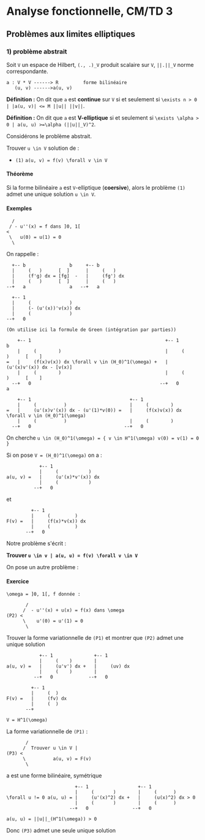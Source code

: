 # Analyse fonctionnelle, CM/TD 3

## Problèmes aux limites elliptiques

### 1) problème abstrait

Soit `V` un espace de Hilbert, ``(., .)_V`` produit scalaire sur `V`, ``||.||_V`` norme correspondante.

```maths
a : V * V ------> R         forme bilinéaire
   (u, v) ------>a(u, v)
```

__**Définition :**__ On dit que ``a`` est __continue__ sur `V` si et seulement si ``\exists n > 0 | |a(u, v)| <= M ||u|| ||v||``.

__**Définition :**__ On dit que `a` est __V-elliptique__ si et seulement si ``\exists \alpha > 0 | a(u, u) >=\alpha (||u||_V)^2``.

Considérons le problème abstrait.

Trouver ``u \in V`` solution de :

- `(1)` ``a(u, v) = f(v) \forall v \in V``

#### Théorème

Si la forme bilinéaire `a` est `V`-elliptique (__coersive__), alors le problème `(1)` admet une unique solution ``u \in V``.

#### Exemples

<!-- NOTE : Pour la colorisation des parenthèses : [ -->
```maths
  /
 / - u''(x) = f dans ]0, 1[
<
 \   u(0) = u(1) = 0
  \
```

On rappelle :

```maths
  +-- b                b     +-- b
  |     (   )      [  ]      |     (   )
  |     (f'g) dx = [fg]  -   |     (fg') dx
  |     (   )      [  ]      |     (   )
--+   a                a   --+   a

  +-- 1                    
  |     (              )   
  |     (- (u'(x))'v(x)) dx
  |     (              )   
--+   0                    

(On utilise ici la formule de Green (intégration par parties))

    +-- 1                                                 +-- 1                         b
    |     (        )                                      |     (          )      [    ]
=   |     (f(x)v(x)) dx \forall v \in (H_0)^1(\omega) +   |     (u'(x)v'(x)) dx - [v(x)]
    |     (        )                                      |     (          )      [    ]
  --+   0                                               --+   0                         a

    +-- 1                                    +-- 1
    |     (          )                       |     (        )
=   |     (u'(x)v'(x)) dx - (u'(1)*v(0)) =   |     (f(x)v(x)) dx \forall v \in (H_0)^1(\omega)
    |     (          )                       |     (        )
  --+   0                                  --+   0
```

On cherche ``u \in (H_0)^1(\omega) = { v \in H^1(\omega) v(0) = v(1) = 0 }``

Si on pose ``V = (H_0)^1(\omega)`` on a :

```maths
            +-- 1
            |     (           )
a(u, v) =   |     (u'(x)*v'(x)) dx
            |     (           )
          --+   0
```

et

```maths
         +-- 1
         |     (         )
F(v) =   |     (f(x)*v(x)) dx
         |     (         )
       --+   0
```

Notre problème s'écrit :

**__Trouver ``u \in v | a(u, u) = f(v) \forall v \in V``__**

On pose un autre problème :

#### Exercice

```maths
\omega = ]0, 1[, f donnée :

       /
      /  - u''(x) + u(x) = f(x) dans \omega
(P2) <
      \    u'(0) = u'(1) = 0
       \
```

Trouver la forme variationnelle de ``(P1)`` et montrer que ``(P2)`` admet une unique solution

```maths
            +-- 1               +-- 1
            |     (    )        |
a(u, v) =   |     (u'v') dx +   |     (uv) dx
            |     (    )        |
          --+   0             --+   0

         +-- 1
         |     (  )
F(v) =   |     (fv) dx
         |     (  )
       --+

V = H^1(\omega)
```

La forme variationnelle de ``(P1)`` :

```maths
       /
      /  Trouver u \in V |
(P3) <
      \          a(u, v) = F(v)
       \
```

a est une forme bilinéaire, symétrique

```maths
                         +-- 1                  +-- 1
                         |     (       )        |     (      )
\forall u != 0 a(u, u) = |     (u'(x)^2) dx +   |     (u(x)^2) dx > 0
                         |     (       )        |     (      )
                       --+   0                --+   0

a(u, u) = ||u||_(H^1(\omega)) > 0
```

Donc ``(P3)`` admet une seule unique solution